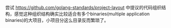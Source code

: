 尝试 https://github.com/golang-standards/project-layout 中提议的代码组织结构，感觉这种组织结构确实比较适合有多个binaries(multiple application binaries)的大项目，小项目分这么目录反而繁琐了。